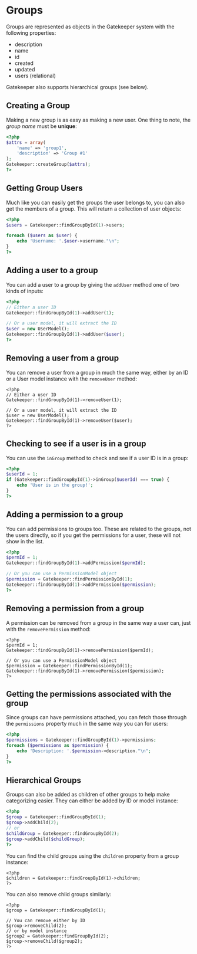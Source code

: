 # Groups

Groups are represented as objects in the Gatekeeper system with the following properties:

- description
- name
- id
- created
- updated
- users (relational)

Gatekeeper also supports hierarchical groups (see below).

## Creating a Group

Making a new group is as easy as making a new user. One thing to note, the *group name* must be **unique**:

```php
<?php
$attrs = array(
    'name' => 'group1',
    'description' => 'Group #1'
);
Gatekeeper::createGroup($attrs);
?>
```

## Getting Group Users

Much like you can easily get the groups the user belongs to, you can also get the members of a group. This will return a collection of user objects:

```php
<?php
$users = Gatekeeper::findGroupById(1)->users;

foreach ($users as $user) {
    echo 'Username: '.$user->username."\n";
}
?>
```

## Adding a user to a group

You can add a user to a group by giving the `addUser` method one of two kinds of inputs:

```php
<?php
// Either a user ID
Gatekeeper::findGroupById(1)->addUser(1);

// Or a user model, it will extract the ID
$user = new UserModel();
Gatekeeper::findGroupById(1)->addUser($user);
?>
```

## Removing a user from a group

You can remove a user from a group in much the same way, either by an ID or a User model instance with the `removeUser` method:

```
<?php
// Either a user ID
Gatekeeper::findGroupById(1)->removeUser(1);

// Or a user model, it will extract the ID
$user = new UserModel();
Gatekeeper::findGroupById(1)->removeUser($user);
?>
```

## Checking to see if a user is in a group

You can use the `inGroup` method to check and see if a user ID is in a group:

```php
<?php
$userId = 1;
if (Gatekeeper::findGroupById(1)->inGroup($userId) === true) {
	echo 'User is in the group!';
}
?>
```

## Adding a permission to a group

You can add permissions to groups too. These are related to the groups, not the users directly, so if you get the permissions for a user, these will not show in the list.

```php
<?php
$permId = 1;
Gatekeeper::findGroupById(1)->addPermission($permId);

// Or you can use a PermissionModel object
$permission = Gatekeeper::findPermissionById(1);
Gatekeeper::findGroupById(1)->addPermission($permission);
?>
```

## Removing a permission from a group

A permission can be removed from a group in the same way a user can, just with the `removePermission` method:

```
<?php
$permId = 1;
Gatekeeper::findGroupById(1)->removePermission($permId);

// Or you can use a PermissionModel object
$permission = Gatekeeper::findPermissionById(1);
Gatekeeper::findGroupById(1)->removePermission($permission);
?>
```

## Getting the permissions associated with the group

Since groups can have permissions attached, you can fetch those through the `permissions` property much in the same way you can for users:

```php
<?php
$permissions = Gatekeeper::findGroupById(1)->permissions;
foreach ($permissions as $permission) {
	echo 'Description: '.$permission->description."\n";
}
?>
```

## Hierarchical Groups

Groups can also be added as children of other groups to help make categorizing easier. They can either be added by ID or model instance:

```php
<?php
$group = Gatekeeper::findGroupById(1);
$group->addChild(2);
// or
$childGroup = Gatekeeper::findGroupById(2);
$group->addChild($childGroup);
?>
```

You can find the child groups using the `children` property from a group instance:

```
<?php
$children = Gatekeeper::findGroupById(1)->children;
?>
```

You can also remove child groups similarly:

```
<?php
$group = Gatekeeper::findGroupById(1);

// You can remove either by ID
$group->removeChild(2);
// or by model instance
$group2 = Gatekeeper::findGroupById(2);
$group->removeChild($group2);
?>
```